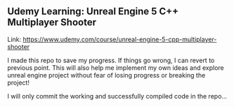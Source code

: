 <h2>Udemy Learning: Unreal Engine 5 C++ Multiplayer Shooter</h2>

Link: https://www.udemy.com/course/unreal-engine-5-cpp-multiplayer-shooter

I made this repo to save my progress. If things go wrong, I can revert to previous point. This will also help me implement my own ideas and explore unreal engine project without fear of losing progress or breaking the project!

I will only commit the working and successfully compiled code in the repo...
